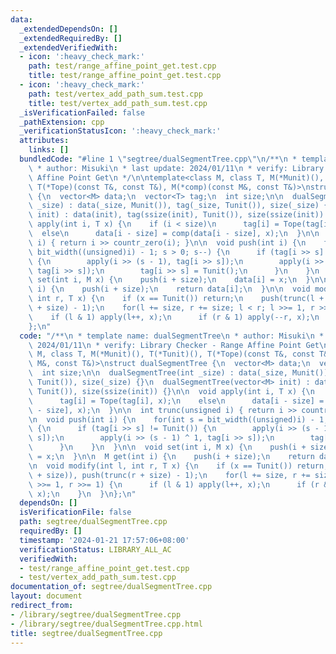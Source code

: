 ```yaml
---
data:
  _extendedDependsOn: []
  _extendedRequiredBy: []
  _extendedVerifiedWith:
  - icon: ':heavy_check_mark:'
    path: test/range_affine_point_get.test.cpp
    title: test/range_affine_point_get.test.cpp
  - icon: ':heavy_check_mark:'
    path: test/vertex_add_path_sum.test.cpp
    title: test/vertex_add_path_sum.test.cpp
  _isVerificationFailed: false
  _pathExtension: cpp
  _verificationStatusIcon: ':heavy_check_mark:'
  attributes:
    links: []
  bundledCode: "#line 1 \"segtree/dualSegmentTree.cpp\"\n/**\n * template name: dualSegmentTree\n\
    \ * author: Misuki\n * last update: 2024/01/11\n * verify: Library Checker - Range\
    \ Affine Point Get\n */\n\ntemplate<class M, class T, M(*Munit)(), T(*Tunit)(),\
    \ T(*Tope)(const T&, const T&), M(*comp)(const M&, const T&)>\nstruct dualSegmentTree\
    \ {\n  vector<M> data;\n  vector<T> tag;\n  int size;\n\n  dualSegmentTree(int\
    \ _size) : data(_size, Munit()), tag(_size, Tunit()), size(_size) {}\n  dualSegmentTree(vector<M>\
    \ init) : data(init), tag(ssize(init), Tunit()), size(ssize(init)) {}\n\n  void\
    \ apply(int i, T x) {\n    if (i < size)\n      tag[i] = Tope(tag[i], x);\n  \
    \  else\n      data[i - size] = comp(data[i - size], x);\n  }\n\n  int trunc(unsigned\
    \ i) { return i >> countr_zero(i); }\n\n  void push(int i) {\n    for(int s =\
    \ bit_width((unsigned)i) - 1; s > 0; s--) {\n      if (tag[i >> s] != Tunit())\
    \ {\n        apply(i >> (s - 1), tag[i >> s]);\n        apply(i >> (s - 1) ^ 1,\
    \ tag[i >> s]);\n        tag[i >> s] = Tunit();\n      }\n    }\n  }\n\n  void\
    \ set(int i, M x) {\n    push(i + size);\n    data[i] = x;\n  }\n\n  M get(int\
    \ i) {\n    push(i + size);\n    return data[i];\n  }\n\n  void modify(int l,\
    \ int r, T x) {\n    if (x == Tunit()) return;\n    push(trunc(l + size)), push(trunc(r\
    \ + size) - 1);\n    for(l += size, r += size; l < r; l >>= 1, r >>= 1) {\n  \
    \    if (l & 1) apply(l++, x);\n      if (r & 1) apply(--r, x);\n    }\n  }\n\
    };\n"
  code: "/**\n * template name: dualSegmentTree\n * author: Misuki\n * last update:\
    \ 2024/01/11\n * verify: Library Checker - Range Affine Point Get\n */\n\ntemplate<class\
    \ M, class T, M(*Munit)(), T(*Tunit)(), T(*Tope)(const T&, const T&), M(*comp)(const\
    \ M&, const T&)>\nstruct dualSegmentTree {\n  vector<M> data;\n  vector<T> tag;\n\
    \  int size;\n\n  dualSegmentTree(int _size) : data(_size, Munit()), tag(_size,\
    \ Tunit()), size(_size) {}\n  dualSegmentTree(vector<M> init) : data(init), tag(ssize(init),\
    \ Tunit()), size(ssize(init)) {}\n\n  void apply(int i, T x) {\n    if (i < size)\n\
    \      tag[i] = Tope(tag[i], x);\n    else\n      data[i - size] = comp(data[i\
    \ - size], x);\n  }\n\n  int trunc(unsigned i) { return i >> countr_zero(i); }\n\
    \n  void push(int i) {\n    for(int s = bit_width((unsigned)i) - 1; s > 0; s--)\
    \ {\n      if (tag[i >> s] != Tunit()) {\n        apply(i >> (s - 1), tag[i >>\
    \ s]);\n        apply(i >> (s - 1) ^ 1, tag[i >> s]);\n        tag[i >> s] = Tunit();\n\
    \      }\n    }\n  }\n\n  void set(int i, M x) {\n    push(i + size);\n    data[i]\
    \ = x;\n  }\n\n  M get(int i) {\n    push(i + size);\n    return data[i];\n  }\n\
    \n  void modify(int l, int r, T x) {\n    if (x == Tunit()) return;\n    push(trunc(l\
    \ + size)), push(trunc(r + size) - 1);\n    for(l += size, r += size; l < r; l\
    \ >>= 1, r >>= 1) {\n      if (l & 1) apply(l++, x);\n      if (r & 1) apply(--r,\
    \ x);\n    }\n  }\n};\n"
  dependsOn: []
  isVerificationFile: false
  path: segtree/dualSegmentTree.cpp
  requiredBy: []
  timestamp: '2024-01-21 17:57:06+08:00'
  verificationStatus: LIBRARY_ALL_AC
  verifiedWith:
  - test/range_affine_point_get.test.cpp
  - test/vertex_add_path_sum.test.cpp
documentation_of: segtree/dualSegmentTree.cpp
layout: document
redirect_from:
- /library/segtree/dualSegmentTree.cpp
- /library/segtree/dualSegmentTree.cpp.html
title: segtree/dualSegmentTree.cpp
---
```

